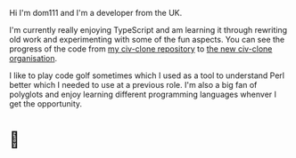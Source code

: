 Hi I'm dom111 and I'm a developer from the UK.

I'm currently really enjoying TypeScript and am learning it through rewriting old work and experimenting with some of the fun aspects. You can see the progress of the code from [my civ-clone repository](https://github.com/dom111/civ-clone) to [the new civ-clone organisation](https://github.com/civ-clone).

I like to play code golf sometimes which I used as a tool to understand Perl better which I needed to use at a previous role. I'm also a big fan of polyglots and enjoy learning different programming languages whenver I get the opportunity.

# 👋
